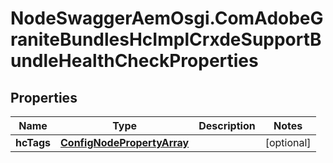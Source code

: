 # NodeSwaggerAemOsgi.ComAdobeGraniteBundlesHcImplCrxdeSupportBundleHealthCheckProperties

## Properties

Name | Type | Description | Notes
------------ | ------------- | ------------- | -------------
**hcTags** | [**ConfigNodePropertyArray**](ConfigNodePropertyArray.md) |  | [optional] 


